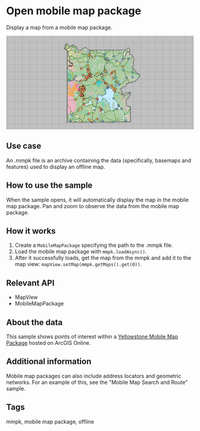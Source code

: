 # Open mobile map package

Display a map from a mobile map package.

![Image of open mobile map package](OpenMobileMapPackage.png)

## Use case

An .mmpk file is an archive containing the data (specifically, basemaps and features) used to display an offline map.

## How to use the sample

When the sample opens, it will automatically display the map in the mobile map package. Pan and zoom to observe the data from the mobile map package.

## How it works

1. Create a `MobileMapPackage` specifying the path to the .mmpk file.
2. Load the mobile map package with `mmpk.loadAsync()`.
3. After it successfully loads, get the map from the mmpk and add it to the map view: `mapView.setMap(mmpk.getMaps().get(0))`.

## Relevant API

* MapView
* MobileMapPackage

## About the data

This sample shows points of interest within a [Yellowstone Mobile Map Package](https://www.arcgis.com/home/item.html?id=e1f3a7254cb845b09450f54937c16061) hosted on ArcGIS Online.

## Additional information

Mobile map packages can also include address locators and geometric networks. For an example of this, see the "Mobile Map Search and Route" sample.

## Tags

mmpk, mobile map package, offline
